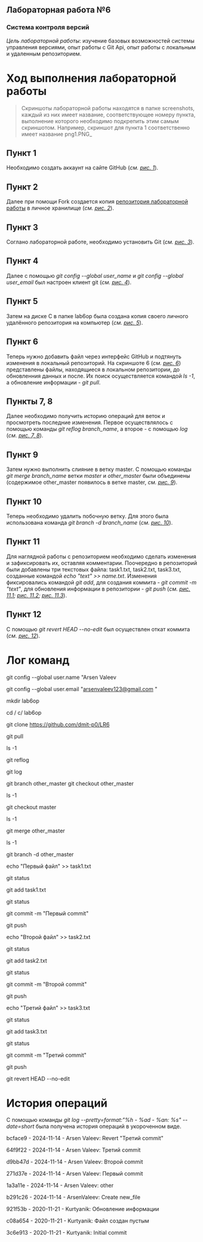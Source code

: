 ## __Лабораторная работа №6__
### __Система контроля версий__
_Цель лабораторной работы_: изучение базовых возможностей системы управления версиями, опыт работы с Git Api, опыт работы с локальным и удаленным репозиторием.
# Ход выполнения лабораторной работы
> Скриншоты лабораторной работы находятся в папке screenshots, каждый из них имеет название, соответствующее номеру пункта, выполнение которого необходимо подкрепить этим самым скриншотом. Например, скриншот для пункта 1 соответственно имеет название png1.PNG_
## Пункт 1
Необходимо создать аккаунт на сайте GitHub (_см. [рис. 1](https://github.com/ArsenValeev/LR6/blob/report/screen/png1.png)_). 
## Пункт 2
Далее при помощи Fork создается копия [репозитория лабораторной работы](https://github.com/Kurtyanik/LR6/) в личное хранилище (_см. [рис. 2](https://github.com/ArsenValeev/LR6/blob/report/screen/png2.png)_).
## Пункт 3
Соглано лабораторной работе, необходимо установить Git (_см. [рис. 3](https://github.com/ArsenValeev/LR6/blob/report/screen/png3.png)_).
## Пункт 4
Далее с помощью _git config --global user_name_ и _git config --global user_email_ был настроен клиент git (_см. [рис. 4](https://github.com/ArsenValeev/LR6/blob/report/screen/png4.png)_).
## Пункт 5
Затем на диске С в папке lab6op была создана копия своего личного удалённого репозитория на компьютер (_см. [рис. 5](https://github.com/ArsenValeev/LR6/blob/report/screen/png5.png)_).
## Пункт 6
Теперь нужно добавить файл через интерфейс GitHub и подтянуть изменения в локальный репозиторий. На скриншоте 6 (_см. [рис. 6](https://github.com/ArsenValeev/LR6/blob/report/screen/png6.png)_) представлены файлы, находящиеся в локальном репозитории, до обновленния данных и после. Их поиск осуществляется командой _ls -1_, а обновление информации - _git pull_.
## Пункты 7, 8
Далее необходимо получить историю операций для веток и просмотреть последние изменения. Первое осуществлялось с помощью команды _git reflog branch_name_, а второе - с помощью _log_ (_см. [рис. 7, 8](https://github.com/ArsenValeev/LR6/blob/report/screen/png7-8.png)_).
## Пункт 9
Затем нужно выполнить слияние в ветку master. С помощью команды _git merge branch_name_ ветки _master_ и _other_master_ были объединены (содержимое other_master появилось в ветке master, _см. [рис. 9](https://github.com/ArsenValeev/LR6/blob/report/screen/png9.png)_).
## Пункт 10
Теперь необходимо удалить побочную ветку. Для этого была использована команда _git branch -d branch_name_ (_см. [рис. 10](https://github.com/ArsenValeev/LR6/blob/report/screen/png10.png)_).
## Пункт 11
Для наглядной работы с репозиторием необходимо сделать изменения и зафиксировать их, оставляя комментарии. Поочередно в репозиторий были добавлены три текстовых файла: task1.txt, task2.txt, task3.txt, созданные командой _echo "text" >> name.txt_. Изменения фиксировались командой _git add_, для создания коммита - _git commit -m "text"_, для обновления информации в репозитории - _git push_ (_см. [рис. 11.1](https://github.com/ArsenValeev/LR6/blob/report/screen/png11.1.png); [рис. 11.2](https://github.com/ArsenValeev/LR6/blob/report/screen/png11.2.png); [рис. 11.3](https://github.com/ArsenValeev/LR6/blob/report/screen/png11.3.png)_).
## Пункт 12
С помощью _git revert HEAD --no-edit_ был осуществлен откат коммита (_см. [рис. 12](https://github.com/ArsenValeev/LR6/blob/report/screen/png12.png)_).

# Лог команд
git config --global user.name "Arsen Valeev

git config --global user.email "arsenvaleev123@gmail.com "

mkdir lab6op

cd / c/ lab6op 

git clone https://github.com/dmit-p0/LR6

git pull

ls -1

git reflog

git log
	
git branch other_master
git checkout other_master

ls -1

git checkout master

ls -1

git merge other_master

ls -1

git branch -d other_master

echo "Первый файл" >> task1.txt

git status

git add task1.txt

git status

git commit -m "Первый commit"

git push

echo "Второй файл" >> task2.txt

git status

git add task2.txt

git status

git commit -m "Второй commit"

git push

echo "Третий файл" >> task3.txt

git status

git add task3.txt

git status

git commit -m "Третий commit"

git push

git revert HEAD --no-edit

# История операций
С помощью команды _git log --pretty=format:"%h - %ad - %an: %s" --date=short_ была получена история операций в укороченном виде.

bcface9 - 2024-11-14 - Arsen Valeev: Revert "Третий commit"

64f9f22 - 2024-11-14 - Arsen Valeev: Третий commit

d9bb47d - 2024-11-14 - Arsen Valeev: Второй commit

271d37e - 2024-11-14 - Arsen Valeev: Первый commit

1a3a11e - 2024-11-14 - Arsen Valeev: other

b291c26 - 2024-11-14 - ArsenValeev: Create new_file

921f53b - 2020-11-21 - Kurtyanik: Обновление информации

c08a654 - 2020-11-21 - Kurtyanik: Файл создан пустым

3c6e913 - 2020-11-21 - Kurtyanik: Initial commit

